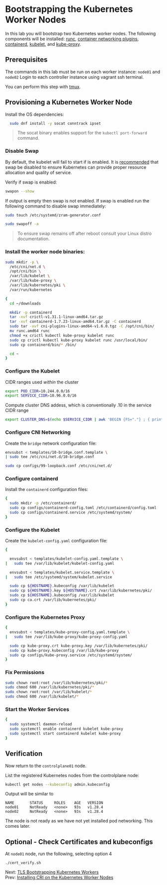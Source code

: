 # Bootstrapping the Kubernetes Worker Nodes

In this lab you will bootstrap two Kubernetes worker nodes. The following components will be installed: [runc](https://github.com/opencontainers/runc), [container networking plugins](https://github.com/containernetworking/cni), [containerd](https://github.com/containerd/containerd), [kubelet](https://kubernetes.io/docs/admin/kubelet), and [kube-proxy](https://kubernetes.io/docs/concepts/cluster-administration/proxies).


## Prerequisites

The commands in this lab must be run on each worker instance: `node01` and `node02` Login to each controller instance using vagrant ssh terminal.

You can perform this step with [tmux](01-prerequisites.md#running-commands-in-parallel-with-tmux).

## Provisioning a Kubernetes Worker Node

[//]: # (host:node01-node02)

Install the OS dependencies:

```bash
  sudo dnf install -y socat conntrack ipset
```

> The socat binary enables support for the `kubectl port-forward` command.

### Disable Swap

By default, the kubelet will fail to start if is enabled. It is [recommended](https://github.com/kubernetes/kubernetes/issues/7294) that swap be disabled to ensure Kubernetes can provide proper resource allocation and quality of service.

Verify if swap is enabled:

```bash
swapon --show
```

If output is empty then swap is not enabled. If swap is enabled run the following command to disable swap immediately:

```bash
sudo touch /etc/systemd/zram-generator.conf 

sudo swapoff -a
```

> To ensure swap remains off after reboot consult your Linux distro documentation.

### Install the worker node binaries:

```bash
sudo mkdir -p \
  /etc/cni/net.d \
  /opt/cni/bin \
  /var/lib/kubelet \
  /var/lib/kube-proxy \
  /var/lib/kubernetes/pki \
  /var/run/kubernetes
```

```bash
{
  cd ~/downloads

  mkdir -p containerd
  tar -xvf crictl-v1.31.1-linux-amd64.tar.gz
  tar -xvf containerd-1.7.23-linux-amd64.tar.gz -C containerd
  sudo tar -xvf cni-plugins-linux-amd64-v1.6.0.tgz -C /opt/cni/bin/
  mv runc.amd64 runc
  chmod +x crictl kubectl kube-proxy kubelet runc 
  sudo cp crictl kubectl kube-proxy kubelet runc /usr/local/bin/
  sudo cp containerd/bin/* /bin/

  cd ~
}
```

### Configure the Kubelet

CIDR ranges used *within* the cluster

```bash
export POD_CIDR=10.244.0.0/16
export SERVICE_CIDR=10.96.0.0/16
```

Compute cluster DNS addess, which is conventionally .10 in the service CIDR range

```bash
export CLUSTER_DNS=$(echo $SERVICE_CIDR | awk 'BEGIN {FS="."} ; { printf("%s.%s.%s.10", $1, $2, $3) }')
```

### Configure CNI Networking

Create the `bridge` network configuration file:

```bash
envsubst < templates/10-bridge.conf.template \
| sudo tee /etc/cni/net.d/10-bridge.conf
```

```bash
sudo cp configs/99-loopback.conf /etc/cni/net.d/
```

### Configure containerd

Install the `containerd` configuration files:

```bash
{
  sudo mkdir -p /etc/containerd/
  sudo cp configs/containerd-config.toml /etc/containerd/config.toml
  sudo cp configs/containerd.service /etc/systemd/system/
}
```

### Configure the Kubelet

Create the `kubelet-config.yaml` configuration file:

```bash
{

  envsubst < templates/kubelet-config.yaml.template \
|   sudo tee /var/lib/kubelet/kubelet-config.yaml

  envsubst < templates/kubelet.service.template \
|   sudo tee /etc/systemd/system/kubelet.service

  sudo cp ${HOSTNAME}.kubeconfig /var/lib/kubelet
  sudo cp ${HOSTNAME}.key ${HOSTNAME}.crt /var/lib/kubernetes/pki/
  sudo cp ${HOSTNAME}.kubeconfig /var/lib/kubelet
  sudo cp ca.crt /var/lib/kubernetes/pki/
}
```

### Configure the Kubernetes Proxy

```bash
{
  envsubst < templates/kube-proxy-config.yaml.template \
|   sudo tee /var/lib/kube-proxy/kube-proxy-config.yaml

  sudo cp kube-proxy.crt kube-proxy.key /var/lib/kubernetes/pki/
  sudo cp kube-proxy.kubeconfig /var/lib/kube-proxy
  sudo cp configs/kube-proxy.service /etc/systemd/system/
}
```

### Fix Permissions

```bash
sudo chown root:root /var/lib/kubernetes/pki/*
sudo chmod 600 /var/lib/kubernetes/pki/*
sudo chown root:root /var/lib/kubelet/*
sudo chmod 600 /var/lib/kubelet/*
```

### Start the Worker Services

```bash
{
  sudo systemctl daemon-reload
  sudo systemctl enable containerd kubelet kube-proxy
  sudo systemctl start containerd kubelet kube-proxy
}
```

## Verification

[//]: # (host:controlplane01)

Now return to the `controlplane01` node.

List the registered Kubernetes nodes from the controlplane node:

```bash
kubectl get nodes --kubeconfig admin.kubeconfig
```

Output will be similar to

```
NAME       STATUS     ROLES    AGE   VERSION
node01     NotReady   <none>   93s   v1.28.4
node02     NotReady   <none>   93s   v1.28.4
```

The node is not ready as we have not yet installed pod networking. This comes later.


## Optional - Check Certificates and kubeconfigs

At `node01` node, run the following, selecting option 4

[//]: # (command:./cert_verify.sh 4)

```
./cert_verify.sh
```

Next: [TLS Bootstrapping Kubernetes Workers](./11-tls-bootstrapping-kubernetes-workers.md)<br>
Prev: [Installing CRI on the Kubernetes Worker Nodes](./09-install-cri-workers.md)
